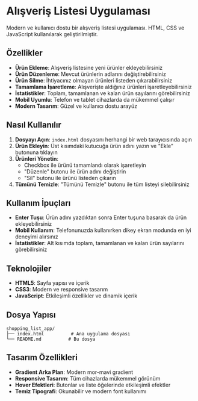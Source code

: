 #  Alışveriş Listesi Uygulaması

Modern ve kullanıcı dostu bir alışveriş listesi uygulaması. HTML, CSS ve JavaScript kullanılarak geliştirilmiştir.

##  Özellikler

- **Ürün Ekleme**: Alışveriş listesine yeni ürünler ekleyebilirsiniz
- **Ürün Düzenleme**: Mevcut ürünlerin adlarını değiştirebilirsiniz
- **Ürün Silme**: İhtiyacınız olmayan ürünleri listeden çıkarabilirsiniz
- **Tamamlama İşaretleme**: Alışverişte aldığınız ürünleri işaretleyebilirsiniz
- **İstatistikler**: Toplam, tamamlanan ve kalan ürün sayılarını görebilirsiniz
- **Mobil Uyumlu**: Telefon ve tablet cihazlarda da mükemmel çalışır
- **Modern Tasarım**: Güzel ve kullanıcı dostu arayüz

##  Nasıl Kullanılır

1. **Dosyayı Açın**: `index.html` dosyasını herhangi bir web tarayıcısında açın
2. **Ürün Ekleyin**: Üst kısımdaki kutucuğa ürün adını yazın ve "Ekle" butonuna tıklayın
3. **Ürünleri Yönetin**: 
   -  Checkbox ile ürünü tamamlandı olarak işaretleyin
   -  "Düzenle" butonu ile ürün adını değiştirin
   -  "Sil" butonu ile ürünü listeden çıkarın
4. **Tümünü Temizle**: "Tümünü Temizle" butonu ile tüm listeyi silebilirsiniz

##  Kullanım İpuçları

- **Enter Tuşu**: Ürün adını yazdıktan sonra Enter tuşuna basarak da ürün ekleyebilirsiniz
- **Mobil Kullanım**: Telefonunuzda kullanırken dikey ekran modunda en iyi deneyimi alırsınız
- **İstatistikler**: Alt kısımda toplam, tamamlanan ve kalan ürün sayılarını görebilirsiniz

##  Teknolojiler

- **HTML5**: Sayfa yapısı ve içerik
- **CSS3**: Modern ve responsive tasarım
- **JavaScript**: Etkileşimli özellikler ve dinamik içerik

##  Dosya Yapısı

```
shopping_list_app/
├── index.html          # Ana uygulama dosyası
└── README.md          # Bu dosya
```

##  Tasarım Özellikleri

- **Gradient Arka Plan**: Modern mor-mavi gradient
- **Responsive Tasarım**: Tüm cihazlarda mükemmel görünüm
- **Hover Efektleri**: Butonlar ve liste öğelerinde etkileşimli efektler
- **Temiz Tipografi**: Okunabilir ve modern font kullanımı






